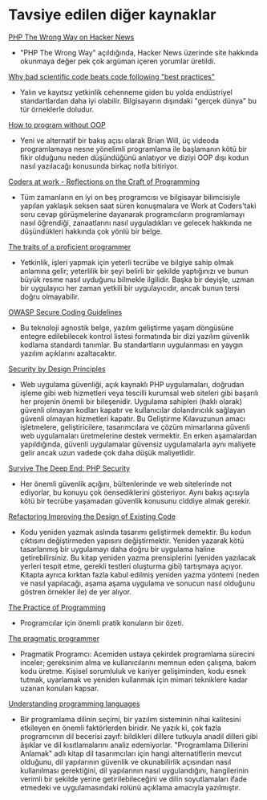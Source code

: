# Tavsiye edilen diğer kaynaklar #

[PHP The Wrong Way on Hacker News](https://news.ycombinator.com/item?id=12318615)

* "PHP The Wrong Way" açıldığında, Hacker News üzerinde site hakkında okunmaya değer pek çok argüman içeren yorumlar üretildi.

[Why bad scientific code beats code following "best practices"](https://news.ycombinator.com/item?id=12377385)

* Yalın ve kayıtsız yetkinlik cehenneme giden bu yolda endüstriyel standartlardan daha iyi olabilir. Bilgisayarın dışındaki "gerçek dünya" bu tür örneklerle doludur.

[How to program without OOP](https://medium.com/@brianwill/how-to-program-without-oop-74a46e0e47a3#.squpnjz4n)

* Yeni ve alternatif bir bakış açısı olarak Brian Will, üç videoda programlamaya nesne yönelimli programlama ile başlamanın kötü bir fikir olduğunu neden düşündüğünü anlatıyor ve diziyi OOP dışı kodun nasıl yazılacağı konusunda birkaç notla bitiriyor.

[Coders at work - Reflections on the Craft of Programming](http://codersatwork.com/)

* Tüm zamanların en iyi on beş programcısı ve bilgisayar bilimcisiyle yapılan yaklaşık seksen saat süren konuşmalara ve Work at Coders'taki soru cevap görüşmelerine dayanarak programcıların programlamayı nasıl öğrendiği, zanaatlarını nasıl uyguladıkları ve gelecek hakkında ne düşündükleri hakkında çok yönlü bir belge.

[The traits of a proficient programmer](https://www.oreilly.com/ideas/the-traits-of-a-proficient-programmer)

* Yetkinlik, işleri yapmak için yeterli tecrübe ve bilgiye sahip olmak anlamına gelir; yeterlilik bir şeyi belirli bir şekilde yaptığınızı ve bunun büyük resme nasıl uyduğunu bilmekle ilgilidir. Başka bir deyişle, uzman bir uygulayıcı her zaman yetkili bir uygulayıcıdır, ancak bunun tersi doğru olmayabilir.

[OWASP Secure Coding Guidelines](https://www.owasp.org/images/0/08/OWASP_SCP_Quick_Reference_Guide_v2.pdf)

* Bu teknoloji agnostik belge, yazılım geliştirme yaşam döngüsüne entegre edilebilecek kontrol listesi formatında bir dizi yazılım güvenlik kodlama standardı tanımlar. Bu standartların uygulanması en yaygın yazılım açıklarını azaltacaktır.

[Security by Design Principles](https://www.owasp.org/index.php/Security_by_Design_Principles)

* Web uygulama güvenliği, açık kaynaklı PHP uygulamaları, doğrudan işleme gibi web hizmetleri veya tescilli kurumsal web siteleri gibi başarılı her projenin önemli bir bileşenidir. Uygulama sahipleri (haklı olarak) güvenli olmayan kodları kapatır ve kullanıcılar dolandırıcılık sağlayan güvenli olmayan hizmetleri kapatır. Bu Geliştirme Kılavuzunun amacı işletmelere, geliştiricilere, tasarımcılara ve çözüm mimarlarına güvenli web uygulamaları üretmelerine destek vermektir. En erken aşamalardan yapıldığında, güvenli uygulamalar güvensiz uygulamalarla aynı maliyete gelir ancak uzun vadede çok daha düşük maliyetlidir.

[Survive The Deep End: PHP Security](http://phpsecurity.readthedocs.io/en/latest/)

* Her önemli güvenlik açığını, bültenlerinde ve web sitelerinde not ediyorlar, bu konuyu çok öensediklerini gösteriyor. Aynı bakış açısıyla kötü bir tecrübe yaşamadan güvenlik konusunu ciddiye almak gerekir.

[Refactoring Improving the Design of Existing Code](https://openlibrary.org/books/OL7407595M/Refactoring)

 * Kodu yeniden yazmak aslında tasarımı geliştirmek demektir. Bu kodun çıktısını değiştirmeden yapısını değiştirmektir. Yeniden yazarak kötü tasarlanmış bir uygulamayı daha doğru bir uygulama haline getirebilirsiniz. Bu kitap yeniden yazma prensiplerini (yeniden yazılacak yerleri tespit etme, gerekli testleri oluşturma gibi) tartışmaya açıyor. Kitapta ayrıca kırktan fazla kabul edilmiş yeniden yazma yöntemi (neden ve nasıl yapılacağı, aşama aşama uygulama ve sonucun nasıl olduğunu göstren örnekler ile) de yer alıyor.

[The Practice of Programming](https://openlibrary.org/works/OL15333872W/The_Practice_of_Programming_%28Addison-Wesley_Professional_Computing_Series%29)

 * Programcılar için önemli pratik konuların bir özeti.

[The pragmatic programmer](https://openlibrary.org/works/OL5748544W/The_pragmatic_programmer)

 * Pragmatik Programcı: Acemiden ustaya çekirdek programlama sürecini inceler; gereksinim alma ve kullanıcılarını memnun eden çalışma, bakım kodu üretme. Kişisel sorumluluk ve kariyer gelişiminden, kodu esnek tutmak, uyarlamak ve yeniden kullanmak için mimari tekniklere kadar uzanan konuları kapsar.

[Understanding programming languages](https://openlibrary.org/works/OL1875800W/Understanding_programming_languages)

 * Bir programlama dilinin seçimi, bir yazılım sisteminin nihai kalitesini etkileyen en önemli faktörlerden biridir. Ne yazık ki, çok fazla programcının dil becerisi zayıf: bildikleri dillere tutkuyla anadil dilleri gibi âşıklar ve dil kısıtlamalarını analiz edemiyorlar. "Programlama Dillerini Anlamak" adlı kitap dil tasarımcıları için hangi alternatiflerin mevcut olduğunu, dil yapılarının güvenlik ve okunabilirlik açısından nasıl kullanılması gerektiğini, dil yapılarının nasıl uygulandığını, hangilerinin verimli bir şekilde yerine getirilebileceğini ve dilin soyutlamaları ifade etmedeki ve uygulamasındaki rolünü açıklama amacıyla yazılmıştır.
